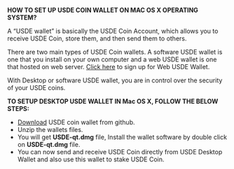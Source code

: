 <b>HOW TO SET UP USDE COIN WALLET ON MAC OS X OPERATING SYSTEM?</b>

A “USDE wallet” is basically the USDE Coin Account, which allows you to receive USDE Coin, store them, and then send them to others.

There are two main types of USDE Coin wallets. A software USDE wallet is one that you install on your own computer and a web USDE wallet is one that hosted on web server. <a href="https://USDE.co/">Click here</a> to sign up for Web USDE Wallet.

With Desktop or software USDE wallet, you are in control over the security of your USDE coins.

<b>TO SETUP DESKTOP USDE WALLET IN Mac OS X, FOLLOW THE BELOW STEPS:</b>
<ul>
<li><a href="https://github.com/USDEcoin/USDEcoin/blob/master/setup/USDE-mac-wallet/USDE-mac.zip">Download</a> USDE coin wallet from github.</li>
<li>Unzip the wallets files.</li>
<li>You will get <b>USDE-qt.dmg</b> file, Install the wallet software by double click on <b>USDE-qt.dmg</b> file.</li>
<li>You can now send and receive USDE Coin directly from USDE Desktop Wallet and also use this wallet to stake USDE Coin.</li>
</ul>
